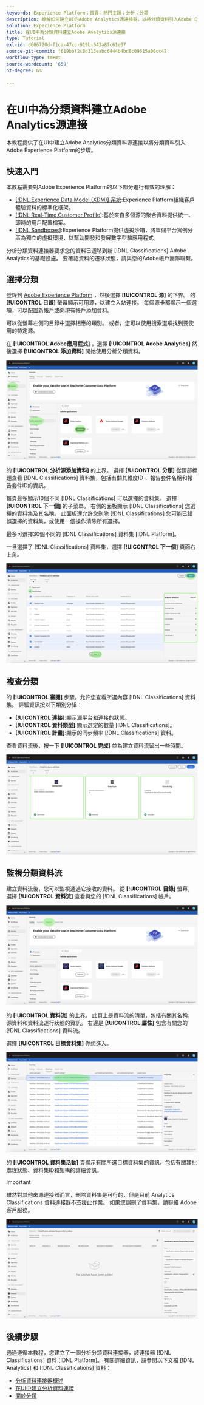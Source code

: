 ```yaml
---
keywords: Experience Platform；首頁；熱門主題；分析；分類
description: 瞭解如何建立UI的Adobe Analytics源連接器，以將分類資料引入Adobe Experience Platform。
solution: Experience Platform
title: 在UI中為分類資料建立Adobe Analytics源連接
type: Tutorial
exl-id: d606720d-f1ca-47cc-919b-643a8fc61e07
source-git-commit: f619bbf2c8d313eabc6444b4bd8c09615a00cc42
workflow-type: tm+mt
source-wordcount: '659'
ht-degree: 6%

---
```


# 在UI中為分類資料建立Adobe Analytics源連接

本教程提供了在UI中建立Adobe Analytics分類資料源連接以將分類資料引入Adobe Experience Platform的步驟。

## 快速入門

本教程需要對Adobe Experience Platform的以下部分進行有效的理解：

* [[!DNL Experience Data Model (XDM)] 系統](../../../../../xdm/home.md):Experience Platform組織客戶體驗資料的標準化框架。
* [[!DNL Real-Time Customer Profile]](../../../../../profile/home.md):基於來自多個源的聚合資料提供統一、即時的用戶配置檔案。
* [[!DNL Sandboxes]](../../../../../sandboxes/home.md):Experience Platform提供虛擬沙箱，將單個平台實例分區為獨立的虛擬環境，以幫助開發和發展數字型驗應用程式。

分析分類資料連接器要求您的資料已遷移到新 [!DNL Classifications] Adobe Analytics的基礎設施。 要確認資料的遷移狀態，請與您的Adobe帳戶團隊聯繫。

## 選擇分類

登錄到 [Adobe Experience Platform](https://platform.adobe.com) ，然後選擇 **[!UICONTROL 源]** 的下界。 的 **[!UICONTROL 目錄]** 螢幕顯示可用源，以建立入站連接。 每個源卡都顯示一個選項，可以配置新帳戶或向現有帳戶添加資料。

可以從螢幕左側的目錄中選擇相應的類別。 或者，您可以使用搜索選項找到要使用的特定源。

在 **[!UICONTROL Adobe應用程式]** ，選擇 **[!UICONTROL Adobe Analytics]** 然後選擇 **[!UICONTROL 添加資料]** 開始使用分析分類資料。

![](../../../../images/tutorials/create/classifications/catalog.png)

的 **[!UICONTROL 分析源添加資料]** 的上界。 選擇 **[!UICONTROL 分類]** 從頂部標題查看 [!DNL Classifications] 資料集，包括有關其維度ID 、報告套件名稱和報告套件ID的資訊。

每頁最多顯示10個不同 [!DNL Classifications] 可以選擇的資料集。 選擇 **[!UICONTROL 下一個]** 的子菜單。 右側的面板顯示 [!DNL Classifications] 您選擇的資料集及其名稱。 此面板還允許您刪除 [!DNL Classifications] 您可能已錯誤選擇的資料集，或使用一個操作清除所有選擇。

最多可選擇30個不同的 [!DNL Classifications] 資料集 [!DNL Platform]。

一旦選擇了 [!DNL Classifications] 資料集，選擇 **[!UICONTROL 下一個]** 頁面右上角。

![](../../../../images/tutorials/create/classifications/add-data.png)

## 複查分類

的 **[!UICONTROL 審閱]** 步驟，允許您查看所選內容 [!DNL Classifications] 資料集。 詳細資訊按以下類別分組：

* **[!UICONTROL 連接]**:顯示源平台和連接的狀態。
* **[!UICONTROL 資料類型]**:顯示選定的數量 [!DNL Classifications]。
* **[!UICONTROL 計畫]**:顯示的同步頻率 [!DNL Classifications] 資料。

查看資料流後，按一下 **[!UICONTROL 完成]** 並為建立資料流留出一些時間。

![](../../../../images/tutorials/create/classifications/review.png)

## 監視分類資料流

建立資料流後，您可以監視通過它接收的資料。 從 **[!UICONTROL 目錄]** 螢幕，選擇 **[!UICONTROL 資料流]** 查看與您的 [!DNL Classifications] 帳戶。

![](../../../../images/tutorials/create/classifications/dataflows.png)

的 **[!UICONTROL 資料流]** 的上界。 此頁上是資料流的清單，包括有關其名稱、源資料和資料流運行狀態的資訊。 右邊是 **[!UICONTROL 屬性]** 包含有關您的 [!DNL Classifications] 資料流。

選擇 **[!UICONTROL 目標資料集]** 你想進入。

![](../../../../images/tutorials/create/classifications/list-of-dataflows.png)

的 **[!UICONTROL 資料集活動]** 頁顯示有關所選目標資料集的資訊，包括有關其批處理狀態、資料集ID和架構的詳細資訊。

>[!IMPORTANT]
>
>雖然對其他來源連接器而言，刪除資料集是可行的，但是目前 Analytics Classifications 資料連接器不支援此作業。 如果您誤刪了資料集，請聯絡 Adobe 客戶服務。

![](../../../../images/tutorials/create/classifications/dataset.png)


## 後續步驟

通過遵循本教程，您建立了一個分析分類資料連接器，該連接器 [!DNL Classifications] 資料 [!DNL Platform]。 有關詳細資訊，請參閱以下文檔 [!DNL Analytics] 和 [!DNL Classifications] 資料：

* [分析資料連接器概述](../../../../connectors/adobe-applications/analytics.md)
* [在UI中建立分析資料連接](./analytics.md)
* [關於分類](https://experienceleague.adobe.com/docs/analytics/components/classifications/c-classifications.html)
